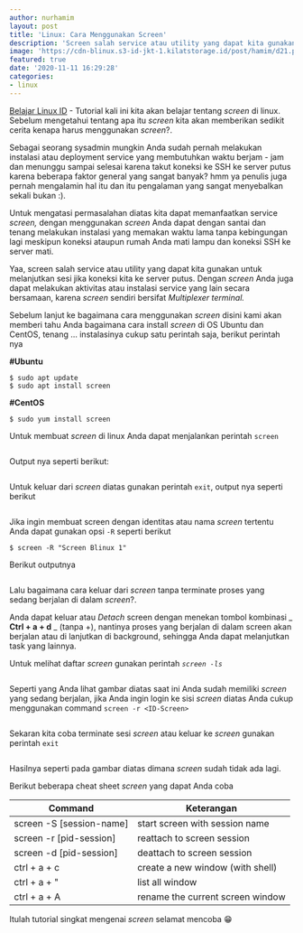 ```yaml
---
author: nurhamim
layout: post
title: 'Linux: Cara Menggunakan Screen'
description: 'Screen salah service atau utility yang dapat kita gunakan untuk melanjutkan sesi jika koneksi kita ke server putus'
image: 'https://cdn-blinux.s3-id-jkt-1.kilatstorage.id/post/hamim/d21.png'
featured: true
date: '2020-11-11 16:29:28'
categories:
- linux
---
```


[Belajar Linux ID](/) - Tutorial kali ini kita akan belajar tentang _screen_ di linux. Sebelum mengetahui tentang apa itu _screen_ kita akan memberikan sedikit cerita kenapa harus menggunakan _screen_?.

Sebagai seorang sysadmin mungkin Anda sudah pernah melakukan instalasi atau deployment service yang membutuhkan waktu berjam - jam dan menunggu sampai selesai karena takut koneksi ke SSH ke server putus karena beberapa faktor general yang sangat banyak? hmm ya penulis juga pernah mengalamin hal itu dan itu pengalaman yang sangat menyebalkan sekali bukan :).

Untuk mengatasi permasalahan diatas kita dapat memanfaatkan service _screen,_ dengan menggunakan _screen_ Anda dapat dengan santai dan tenang melakukan instalasi yang memakan waktu lama tanpa kebingungan lagi meskipun koneksi ataupun rumah Anda mati lampu dan koneksi SSH ke server mati.

Yaa, screen salah service atau utility yang dapat kita gunakan untuk melanjutkan sesi jika koneksi kita ke server putus. Dengan _screen_ Anda juga dapat melakukan aktivitas atau instalasi service yang lain secara bersamaan, karena _screen_ sendiri bersifat _Multiplexer terminal._

Sebelum lanjut ke bagaimana cara menggunakan _screen_ disini kami akan memberi tahu Anda bagaimana cara install _screen_ di OS Ubuntu dan CentOS, tenang ... instalasinya cukup satu perintah saja, berikut perintah nya

**#Ubuntu**

<!--kg-card-begin: markdown-->

    $ sudo apt update
    $ sudo apt install screen

<!--kg-card-end: markdown-->

**#CentOS**

<!--kg-card-begin: markdown-->

    $ sudo yum install screen

<!--kg-card-end: markdown-->

Untuk membuat _screen_ di linux Anda dapat menjalankan perintah `screen`

<figure class="kg-card kg-image-card kg-width-wide"><img src="/content/images/2020/11/image-1.png" class="kg-image" alt srcset="/content/images/size/w600/2020/11/image-1.png 600w, /content/images/2020/11/image-1.png 617w"></figure>

Output nya seperti berikut:

<figure class="kg-card kg-image-card kg-width-wide"><img src="/content/images/2020/11/image-2.png" class="kg-image" alt srcset="/content/images/size/w600/2020/11/image-2.png 600w, /content/images/2020/11/image-2.png 620w"></figure>

Untuk keluar dari _screen_ diatas gunakan perintah `exit`, output nya seperti berikut

<figure class="kg-card kg-image-card kg-width-wide"><img src="/content/images/2020/11/image-4.png" class="kg-image" alt srcset="/content/images/size/w600/2020/11/image-4.png 600w, /content/images/2020/11/image-4.png 620w"></figure>

Jika ingin membuat screen dengan identitas atau nama _screen_ tertentu Anda dapat gunakan opsi `-R` seperti berikut

<!--kg-card-begin: markdown-->

    $ screen -R "Screen Blinux 1"

<!--kg-card-end: markdown-->

Berikut outputnya

<figure class="kg-card kg-image-card kg-width-wide"><img src="/content/images/2020/11/image-5.png" class="kg-image" alt srcset="/content/images/size/w600/2020/11/image-5.png 600w, /content/images/2020/11/image-5.png 615w"></figure>

Lalu bagaimana cara keluar dari _screen_ tanpa terminate proses yang sedang berjalan di dalam _screen_?.

Anda dapat keluar atau _Detach_ screen dengan menekan tombol kombinasi _ **Ctrl + a + d** _ (tanpa +), nantinya proses yang berjalan di dalam screen akan berjalan atau di lanjutkan di background, sehingga Anda dapat melanjutkan task yang lainnya.

Untuk melihat daftar _screen_ gunakan perintah _`screen -ls`_

<figure class="kg-card kg-image-card kg-width-wide"><img src="/content/images/2020/11/image-6.png" class="kg-image" alt srcset="/content/images/size/w600/2020/11/image-6.png 600w, /content/images/2020/11/image-6.png 614w"></figure>

Seperti yang Anda lihat gambar diatas saat ini Anda sudah memiliki _screen_ yang sedang berjalan, jika Anda ingin login ke sisi _screen_ diatas Anda cukup menggunakan command `screen -r <ID-Screen>`

<figure class="kg-card kg-image-card"><img src="/content/images/2020/11/image-7.png" class="kg-image" alt srcset="/content/images/size/w600/2020/11/image-7.png 600w, /content/images/2020/11/image-7.png 617w"></figure>

Sekaran kita coba terminate sesi _screen_ atau keluar ke _screen_ gunakan perintah `exit`

<figure class="kg-card kg-image-card"><img src="/content/images/2020/11/image-8.png" class="kg-image" alt srcset="/content/images/size/w600/2020/11/image-8.png 600w, /content/images/2020/11/image-8.png 619w"></figure>

Hasilnya seperti pada gambar diatas dimana _screen_ sudah tidak ada lagi.

Berikut beberapa cheat sheet _screen_ yang dapat Anda coba

<!--kg-card-begin: markdown-->

| Command | Keterangan |
| --- | --- |
| screen -S [session-name] | start screen with session name |
| screen -r [pid-session] | reattach to screen session |
| screen -d [pid-session] | deattach to screen session |
| ctrl + a + c | create a new window (with shell) |
| ctrl + a + " | list all window |
| ctrl + a + A | rename the current screen window |

<!--kg-card-end: markdown-->

Itulah tutorial singkat mengenai _screen_ selamat mencoba 😁

